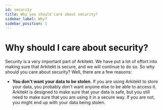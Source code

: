 ```yaml
---
id: security
title: Why you should care about security?
sidebar_label: Why?
sidebar_position: 1
---
```


# Why should I care about security?

Security is a very important part of Arkitekt. We have put a lot of effort into making sure that Arkitekt is secure, and we will continue to do so. So why should you care about security? Well, there are a few reasons:

- **You don't want your data to be stolen**. If you are using Arkitekt to store your data, you probably don't want anyone else to be able to access it. Arkitekt is designed to make sure that your data is safe, but you still need to make sure that you are using it in a secure way. If you are not, you might end up with your data being stolen.

